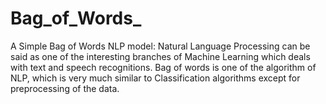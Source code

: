 # Bag_of_Words_
A Simple Bag of Words NLP model:
            Natural Language Processing can be said as one of the interesting 
branches of Machine Learning which deals with text and speech recognitions.
Bag of words is one of the algorithm of NLP, which is very much similar to 
Classification algorithms except for preprocessing of the data.
